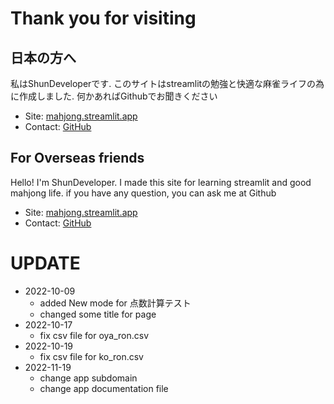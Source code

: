 # Thank you for visiting
## 日本の方へ
私はShunDeveloperです. このサイトはstreamlitの勉強と快適な麻雀ライフの為に作成しました. 何かあればGithubでお聞きください

- Site: [mahjong.streamlit.app](https://mahjong.streamlit.app/)
- Contact: [GitHub](https://github.com/ShunDeveloper/streamlit_app)

## For Overseas friends
Hello! I'm ShunDeveloper. I made this site for learning streamlit and good mahjong life. if you have any question, you can ask me at Github

- Site: [mahjong.streamlit.app](https://mahjong.streamlit.app/)
- Contact: [GitHub](https://github.com/ShunDeveloper/streamlit_app)

# UPDATE
- 2022-10-09
    - added New mode for 点数計算テスト
    - changed some title for page
- 2022-10-17
    - fix csv file for oya_ron.csv
- 2022-10-19
    - fix csv file for ko_ron.csv
- 2022-11-19
    - change app subdomain
    - change app documentation file